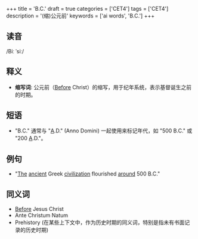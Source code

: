 +++
title = 'B.C.'
draft = true
categories = ['CET4']
tags = ['CET4']
description = '(缩)公元前'
keywords = ['ai words', 'B.C.']
+++

## 读音
/Biː ˈsiː/

## 释义
- **缩写词**: 公元前（[Before](/post/before/) Christ）的缩写，用于纪年系统，表示基督诞生之前的时期。

## 短语
- "B.C." 通常与 "[A](/post/a/).D." (Anno Domini) 一起使用来标记年代，如 "500 B.C." 或 "200 [A](/post/a/).D."。

## 例句
- "[The](/post/the/) [ancient](/post/ancient/) Greek [civilization](/post/civilization/) flourished [around](/post/around/) 500 B.C."

## 同义词
- [Before](/post/before/) Jesus Christ
- Ante Christum Natum
- Prehistory (在某些上下文中，作为历史时期的同义词，特别是指未有书面记录的历史时期)
